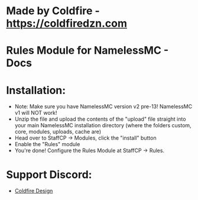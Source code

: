 # Made by Coldfire - https://coldfiredzn.com

# Rules Module for NamelessMC - Docs

# Installation:
- Note: Make sure you have NamelessMC version v2 pre-13! NamelessMC v1 will NOT work!
- Unzip the file and upload the contents of the "upload" file straight into your main NamelessMC installation directory (where the folders custom, core, modules, uploads, cache are)
- Head over to StaffCP -> Modules, click the "install" button
- Enable the "Rules" module
- You're done! Configure the Rules Module at StaffCP -> Rules.

# Support Discord: 
- [Coldfire Design](https://coldfiredzn.com/discord)
